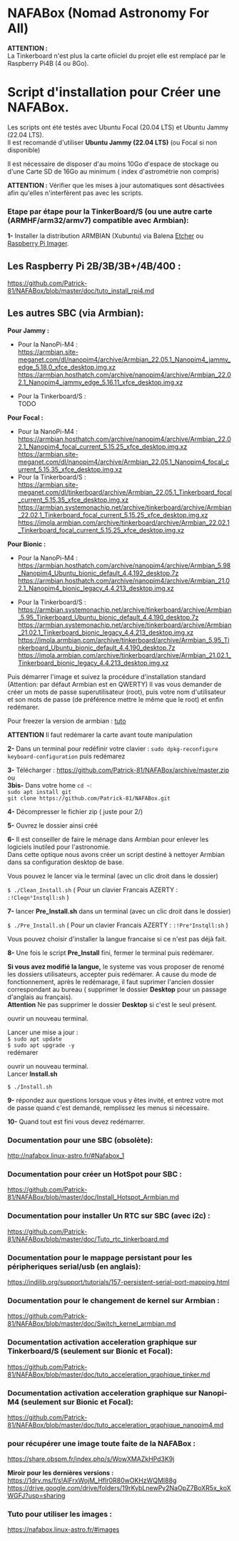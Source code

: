 # NAFABox (Nomad Astronomy For All)

**ATTENTION :**   
La Tinkerboard n'est plus la carte ofiiciel du projet elle est remplacé par le Raspberry Pi4B (4 ou 8Go).   

# Script d'installation pour Créer une NAFABox.

Les scripts ont été testés avec Ubuntu Focal (20.04 LTS) et Ubuntu Jammy (22.04 LTS).  
Il est recomandé d'utiliser **Ubuntu Jammy (22.04 LTS)** (ou Focal si non disponible)

Il est nécessaire de disposer d'au moins 10Go d'espace de stockage ou d'une Carte SD de 16Go au minimum ( index d'astrométrie non compris)  

**ATTENTION :** Vérifier que les mises à jour automatiques sont désactivées afin qu'elles n'interfèrent pas avec les scripts.


### Etape par étape pour la TinkerBoard/S (ou une autre carte (ARMHF/arm32/armv7) compatible avec Armbian):

__1-__ Installer la distribution ARMBIAN (Xubuntu) via Balena [Etcher](https://github.com/balena-io/etcher/releases) ou [Raspberry Pi Imager](https://www.raspberrypi.com/software/).    

## Les Raspberry Pi 2B/3B/3B+/4B/400 :
https://github.com/Patrick-81/NAFABox/blob/master/doc/tuto_install_rpi4.md

## Les autres SBC (via Armbian):
__Pour Jammy :__   
- Pour la NanoPi-M4 :    
https://armbian.site-meganet.com/dl/nanopim4/archive/Armbian_22.05.1_Nanopim4_jammy_edge_5.18.0_xfce_desktop.img.xz    
https://armbian.hosthatch.com/archive/nanopim4/archive/Armbian_22.02.1_Nanopim4_jammy_edge_5.16.11_xfce_desktop.img.xz    

- Pour la Tinkerboard/S :    
TODO    

__Pour Focal :__    
- Pour la NanoPi-M4 :    
https://armbian.hosthatch.com/archive/nanopim4/archive/Armbian_22.02.1_Nanopim4_focal_current_5.15.25_xfce_desktop.img.xz    
https://armbian.site-meganet.com/dl/nanopim4/archive/Armbian_22.05.1_Nanopim4_focal_current_5.15.35_xfce_desktop.img.xz    
- Pour la Tinkerboard/S :  
https://armbian.site-meganet.com/dl/tinkerboard/archive/Armbian_22.05.1_Tinkerboard_focal_current_5.15.35_xfce_desktop.img.xz    
https://armbian.systemonachip.net/archive/tinkerboard/archive/Armbian_22.02.1_Tinkerboard_focal_current_5.15.25_xfce_desktop.img.xz    
https://imola.armbian.com/archive/tinkerboard/archive/Armbian_22.02.1_Tinkerboard_focal_current_5.15.25_xfce_desktop.img.xz    

__Pour Bionic :__    
- Pour la NanoPi-M4 :    
https://armbian.hosthatch.com/archive/nanopim4/archive/Armbian_5.98_Nanopim4_Ubuntu_bionic_default_4.4.192_desktop.7z    
https://armbian.hosthatch.com/archive/nanopim4/archive/Armbian_21.02.1_Nanopim4_bionic_legacy_4.4.213_desktop.img.xz    

- Pour la Tinkerboard/S :  
https://armbian.systemonachip.net/archive/tinkerboard/archive/Armbian_5.95_Tinkerboard_Ubuntu_bionic_default_4.4.190_desktop.7z    
https://armbian.systemonachip.net/archive/tinkerboard/archive/Armbian_21.02.1_Tinkerboard_bionic_legacy_4.4.213_desktop.img.xz    
https://imola.armbian.com/archive/tinkerboard/archive/Armbian_5.95_Tinkerboard_Ubuntu_bionic_default_4.4.190_desktop.7z    
https://imola.armbian.com/archive/tinkerboard/archive/Armbian_21.02.1_Tinkerboard_bionic_legacy_4.4.213_desktop.img.xz    


Puis démarrer l'image et suivez la procédure d'installation standard (Attention: par défaut Armbian est en QWERTY)
Il vas vous demander de créer un mots de passe superutilisateur (root), puis votre nom d'utilisateur et son mots de passe (de préférence mettre le même que le root) et enfin redémarer.

Pour freezer la version de armbian : [tuto](https://github.com/Patrick-81/NAFABox/blob/master/doc/Switch_kernel_armbain.md#optionnel-mais-conseill%C3%A9-surtout-en-version-next-et-nightly)

**ATTENTION** Il faut redémarer la carte avant toute manipulation     

__2-__ Dans un terminal pour redéfinir votre clavier : `sudo dpkg-reconfigure keyboard-configuration` puis redémarez   

__3-__ Télécharger :  https://github.com/Patrick-81/NAFABox/archive/master.zip  
ou  
__3bis-__ Dans votre home `cd ~`:   
`sudo apt install git`   
`git clone https://github.com/Patrick-81/NAFABox.git`

__4-__ Décompresser le fichier zip ( juste pour 2/)

__5-__ Ouvrez le dossier ainsi créé

__6-__ Il est conseiller de faire le ménage dans Armbian pour enlever les logiciels inutiled pour l'astronomie.   
Dans cette optique nous avons créer un script destiné à nettoyer Armbian dans sa configuration desktop de base.

Vous pouvez le lancer via le terminal (avec un clic droit dans le dossier)

`$ ./Clean_Install.sh` 
( Pour un clavier Francais AZERTY : `:!Cleqn°Instqll:sh` ) 

__7-__ lancer **Pre_Install.sh** dans un terminal (avec un clic droit dans le dossier)

`$ ./Pre_Install.sh` 
( Pour un clavier Francais AZERTY : `:!Pre°Instqll:sh` ) 

Vous pouvez choisir d'installer la langue francaise si ce n'est pas déjà fait.

__8-__ Une fois le script __Pre_Install__ fini, fermer le terminal puis redémarer.

__Si vous avez modifié la langue,__ le systeme vas vous proposer de renomé les dossiers utilisateurs, accepter puis redémarer. A cause du mode de fonctionnement, après le redémarage, il faut suprimer l'ancien dossier correspondant au bureau ( supprimer le dossier __Desktop__ pour un passage d'anglais au français).    
__Attention__ Ne pas supprimer le dossier __Desktop__ si c'est le seul présent.

ouvrir un nouveau terminal.

Lancer une mise a jour :    
`$ sudo apt update`      
`$ sudo apt upgrade -y`    
redémarer

ouvrir un nouveau terminal.    
Lancer __Install.sh__

`$ ./Install.sh` 

__9-__ répondez aux questions lorsque vous y êtes invité, et entrez votre mot de passe quand c'est demandé, remplissez les menus si nécessaire.

__10-__ Quand tout est fini vous devez redémarrer.


### Documentation pour une SBC (obsolète):   
http://nafabox.linux-astro.fr/#Nafabox_1

### Documentation pour créer un HotSpot pour SBC :  
https://github.com/Patrick-81/NAFABox/blob/master/doc/Install_Hotspot_Armbian.md   

### Documentation pour installer Un RTC sur SBC (avec i2c) :   
https://github.com/Patrick-81/NAFABox/blob/master/doc/Tuto_rtc_tinkerboard.md

### Documentation pour le mappage persistant pour les péripheriques serial/usb (en anglais):   
https://indilib.org/support/tutorials/157-persistent-serial-port-mapping.html

### Documentation pour le changement de kernel sur Armbian :
https://github.com/Patrick-81/NAFABox/blob/master/doc/Switch_kernel_armbian.md

### Documentation activation acceleration graphique sur Tinkerboard/S (seulement sur Bionic et Focal):
https://github.com/Patrick-81/NAFABox/blob/master/doc/tuto_acceleration_graphique_tinker.md

### Documentation activation acceleration graphique sur Nanopi-M4 (seulement sur Bionic et Focal):
https://github.com/Patrick-81/NAFABox/blob/master/doc/tuto_acceleration_graphique_nanopim4.md

### pour récupérer une image toute faite de la NAFABox :   
https://share.obspm.fr/index.php/s/WowXMAZkHPd3K9j

**Miroir pour les dernières versions :**  
https://1drv.ms/f/s!AlFrxWojM_Hflr0R80wOKHzWQMI88g    
https://drive.google.com/drive/folders/19rKybLnewPy2NaOpZ7BoXR5x_koXWGFJ?usp=sharing  

### Tuto pour utiliser les images :   
https://nafabox.linux-astro.fr/#images

